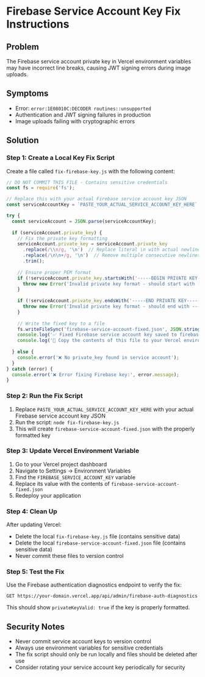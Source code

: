 # Firebase Service Account Key Fix Instructions

## Problem
The Firebase service account private key in Vercel environment variables may have incorrect line breaks, causing JWT signing errors during image uploads.

## Symptoms
- Error: `error:1E08010C:DECODER routines::unsupported`
- Authentication and JWT signing failures in production
- Image uploads failing with cryptographic errors

## Solution

### Step 1: Create a Local Key Fix Script

Create a file called `fix-firebase-key.js` with the following content:

```javascript
// DO NOT COMMIT THIS FILE - Contains sensitive credentials
const fs = require('fs');

// Replace this with your actual Firebase service account key JSON
const serviceAccountKey = `PASTE_YOUR_ACTUAL_SERVICE_ACCOUNT_KEY_HERE`;

try {
  const serviceAccount = JSON.parse(serviceAccountKey);
  
  if (serviceAccount.private_key) {
    // Fix the private key formatting
    serviceAccount.private_key = serviceAccount.private_key
      .replace(/\\n/g, '\n')  // Replace literal \n with actual newlines
      .replace(/\n\n+/g, '\n')  // Remove multiple consecutive newlines
      .trim();
    
    // Ensure proper PEM format
    if (!serviceAccount.private_key.startsWith('-----BEGIN PRIVATE KEY-----')) {
      throw new Error('Invalid private key format - should start with -----BEGIN PRIVATE KEY-----');
    }
    
    if (!serviceAccount.private_key.endsWith('-----END PRIVATE KEY-----')) {
      throw new Error('Invalid private key format - should end with -----END PRIVATE KEY-----');
    }
    
    // Write the fixed key to a file
    fs.writeFileSync('firebase-service-account-fixed.json', JSON.stringify(serviceAccount, null, 2));
    console.log('✅ Fixed Firebase service account key saved to firebase-service-account-fixed.json');
    console.log('📝 Copy the contents of this file to your Vercel environment variable FIREBASE_SERVICE_ACCOUNT_KEY');
    
  } else {
    console.error('❌ No private_key found in service account');
  }
} catch (error) {
  console.error('❌ Error fixing Firebase key:', error.message);
}
```

### Step 2: Run the Fix Script

1. Replace `PASTE_YOUR_ACTUAL_SERVICE_ACCOUNT_KEY_HERE` with your actual Firebase service account key JSON
2. Run the script: `node fix-firebase-key.js`
3. This will create `firebase-service-account-fixed.json` with the properly formatted key

### Step 3: Update Vercel Environment Variable

1. Go to your Vercel project dashboard
2. Navigate to Settings → Environment Variables
3. Find the `FIREBASE_SERVICE_ACCOUNT_KEY` variable
4. Replace its value with the contents of `firebase-service-account-fixed.json`
5. Redeploy your application

### Step 4: Clean Up

After updating Vercel:
- Delete the local `fix-firebase-key.js` file (contains sensitive data)
- Delete the local `firebase-service-account-fixed.json` file (contains sensitive data)
- Never commit these files to version control

### Step 5: Test the Fix

Use the Firebase authentication diagnostics endpoint to verify the fix:
```
GET https://your-domain.vercel.app/api/admin/firebase-auth-diagnostics
```

This should show `privateKeyValid: true` if the key is properly formatted.

## Security Notes

- Never commit service account keys to version control
- Always use environment variables for sensitive credentials
- The fix script should only be run locally and files should be deleted after use
- Consider rotating your service account key periodically for security
